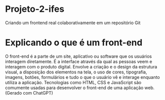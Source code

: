 # Projeto-2-ifes
Criando um frontend real colaborativamente em um repositório Git

# Explicando o que é um front-end

  O front-end é a parte de um site, aplicativo ou software que os usuários interagem diretamente. É a interface através da qual as pessoas veem e interagem com o produto digital. Envolve a      criação e o design da estrutura visual, a disposição dos elementos na tela, o uso de cores, tipografia, imagens, botões, formulários e tudo o que o usuário vê e interage enquanto utiliza a    aplicação. Tecnologias como HTML, CSS e JavaScript são comumente usadas para desenvolver o front-end de uma aplicação web. (Gerado com ChatGPT)


